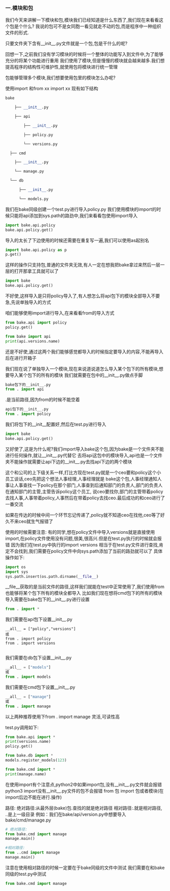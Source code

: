 ### 一.模块和包 

我们今天来讲解一下模块和包,模块我们已经知道是什么东西了,我们现在来看看这个包是个什么? 
我说的包可不是女同胞一看见就走不动的包,而是程序中一种组织文件的形式.

只要文件夹下含有\_\_init\_\_.py文件就是一个包,包是干什么的呢?

回想一下,之前我们没有学习模块的时候将一个整体的功能写入到文件中,为了能够充分的将某个功能进行重用
我们使用了模块,但是慢慢的模块就会越来越多.我们想提高程序的结构性可维护性,就使用包将模块进行统一管理

包能够管理多个模块,我们想要使用包里的模块怎么办呢?

使用import 和from xx import xx
现有如下结构

```python
bake            

	├── __init__.py       

	├── api               

		├── __init__.py

		├── policy.py

		└── versions.py

  ├── cmd             

    ├── __init__.py

    └── manage.py

  └── db                

      ├── __init__.py

      └── models.py

```

我们在bake同级创建一个test.py进行导入policy.py
我们使用模块的import的时候只能将api添加到sys.path的路劲中,我们来看看包使用import导入

```python
import bake.api.policy
bake.api.policy.get()

```

导入的太长了下边使用的时候还需要在重复写一遍,我们可以使用as起别名

```python
import bake.api.policy as p
p.get()

```

这样的操作只支持包,普通的文件夹无效,有人一定在想我把bake拿过来然后一层一层的打开那拿工具就可以了

```python
import bake
bake.api.policy.get()

```

不好使,这样导入是只将policy导入了,有人想怎么将api包下的模块全部导入不要急,先说单独导入的方式

咱们能够使用import进行导入,在来看看from的导入方式

```python
from bake.api import policy
policy.get()

```

```python
from bake import api
print(api.versions.name)

```

还是不好使,通过这两个我们能够感觉都导入的时候指定要导入的内容,不能再导入后在进行开箱子

我们现在说了单独导入一个模块,现在来说道说道怎么导入某个包下的所有模块,想要导入某个包下的所有的模块
我们就需要在包中的\_\_init\_\_.py做点手脚

```python
bake包下的__init__.py
from . import api

```

.是当前路径,因为from的时候不能空着

```python
api包下的__init__.py
from . import policy

```

我们将包下的\_\_init\_\_配置好,然后在test.py进行导入

```python
import bake
bake.api.policy.get()

```

又好使了,这是为什么呢?我们import导入bake这个包,因为bake是一个文件夹不能进行任何操作,就让\_\_init\_\_.py代替它
去将api这包中的模块导入,api也是一个文件夹不能操作就需要让api下边的\_\_init\_\_.py去找api下边的两个模块

这个和公司的上下级关系一样,打比方现在test.py就是一个ceo要和policy这个小员工谈话,ceo先把这个想法人事经理,人事经理就是
bake这个包,人事经理通知人事让人事查找一下policy在那个部门,人事查到后通知部门的负责人,部门的负责人在通知部门的主管,主管告诉policy这个员工,
说ceo要找你,部门的主管带着policy去找人事,人事带着policy,人事然后在带着policy去找ceo.最后成功的和ceo进行了一番交流

如果在传达的时候中间一个环节忘记传递了,policy就不知道ceo在找他,ceo等了好久不来ceo就生气报错了

使用的时候需要注意:
有的同学,想在policy文件中导入versions就是直接使用import,在policy文件使用没有问题,很美,很高兴.但是在test.py执行的时候就会报错
因为我们在test.py中执行的import versions 相当于在test.py文件进行查找,肯定不会找到,我们需要在policy文件中向sys.path添加了当前的路劲就可以了
具体操作如下:

```python
import os
import sys
sys.path.insert(os.path.dirname(__file__)

```

\_\_file\_\_获取的是当前文件的路径,这样我们就能在test中正常使用了,我们使用from也能够将某个包下所有的模块全都导入
比如我们现在想将cmd包下的所有的模块导入需要在bake包下的\_\_init\_\_.py进行设置

```python
from . import *


```

我们需要在api包下设置\_\_init\_\_.py

```pyhton
__all__ = ["policy","versions"]
或
from . import policy
from . import versions


```

我们需要在db包下设置\_\_init\_\_.py

```python
__all__ = ["models"]
或
from . import models


```

我们需要在cmd包下设置\_\_init\_\_.py

```python
__all__ = ["manage"]
或
from . import manage 

```

以上两种推荐使用下from . import manage 灵活,可读性高

test.py调用如下:

```python
from bake.api import *
print(versions.name)
policy.get()

from bake.db import *
models.register_models(123)

from bake.cmd import *
print(manage.name)

```

在使用import有个注意点,python2中如果import包,没有\_\_init\_\_.py文件就会报错 python3 import没有\_\_init\_\_.py文件的包不会报错
from 包 import 包或者模块(在import后边不能在进行.操作)

路径:
    绝对路径:从最外层(bake)包.查找的就是绝对路径
    相对路径:.就是相对路径, ..是上一级目录
    例如：我们在bake/api/version.py中想要导入bake/cmd/manage.py

```python
# 绝对路径:
from bake.cmd import manage
manage.main()

#相对路径:
from ..cmd import manage
manage.main()
```

注意在使用相对路径的时候一定要在于bake同级的文件中测试
我们需要在和bake同级的test.py中测试

```python
from bake.cmd import manage
```

